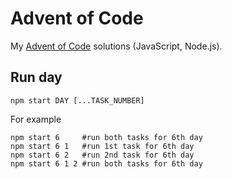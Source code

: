 Advent of Code
==============

My [Advent of Code](http://adventofcode.com) solutions (JavaScript, Node.js).

Run day
-------

    npm start DAY [...TASK_NUMBER]
    
For example

    npm start 6     #run both tasks for 6th day
    npm start 6 1   #run 1st task for 6th day
    npm start 6 2   #run 2nd task for 6th day
    npm start 6 1 2 #run both tasks for 6th day
